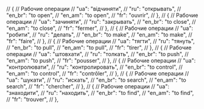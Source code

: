 // { // Рабочие операции
//     "ua": "відчиняти",
//     "ru": "открывать",
//     "en_br": "to open",
//     "en_am": "to open",
//     "fr": "ouvrir",
// },
// { // Рабочие операции
//     "ua": "зачиняти",
//     "ru": "закрывать",
//     "en_br": "to close",
//     "en_am": "to close",
//     "fr": "fermer",
// },
// { // Рабочие операции
//     "ua": "робити",
//     "ru": "делать",
//     "en_br": "to make",
//     "en_am": "to make",
//     "fr": "faire",
// },
// { // Рабочие операции
//     "ua": "тягти",
//     "ru": "тянуть",
//     "en_br": "to pull",
//     "en_am": "to pull",
//     "fr": "tirer",
// },
// { // Рабочие операции
//     "ua": "штовхати",
//     "ru": "толкать",
//     "en_br": "to push",
//     "en_am": "to push",
//     "fr": "pousser",
// },
// { // Рабочие операции
//     "ua": "контролювати",
//     "ru": "контролировать",
//     "en_br": "to control",
//     "en_am": "to control",
//     "fr": "contrôler",
// },
// { // Рабочие операции
//     "ua": "шукати",
//     "ru": "искать",
//     "en_br": "to search",
//     "en_am": "to search",
//     "fr": "chercher",
// },
// { // Рабочие операции
//     "ua": "знаходити",
//     "ru": "находить",
//     "en_br": "to find",
//     "en_am": "to find",
//     "fr": "trouver",
// },